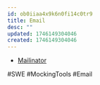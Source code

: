 ```yaml
---
id: ob0iiaa4x9k6n0fi14c0tr9
title: Email
desc: ""
updated: 1746149304046
created: 1746149304046
---
```


- [Mailinator](https://www.mailinator.com/)

#SWE #MockingTools #Email
